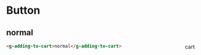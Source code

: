 # Button

<script setup>
import { GAddingToCart } from '../../src/components/adding-to-cart/index';
</script>

## normal

<g-adding-to-cart target=".cart"></g-adding-to-cart>

<div class="cart" style="float: right">cart</div>

```html
<g-adding-to-cart>normal</g-adding-to-cart>
```

